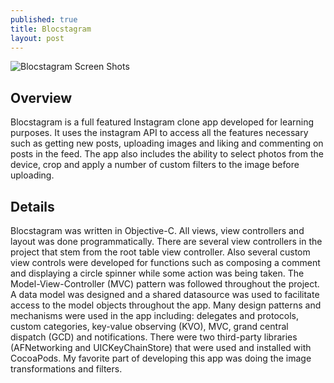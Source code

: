 ```yaml
---
published: true
title: Blocstagram
layout: post
---
```

![Blocstagram Screen Shots](https://jahedstrom.github.io/BlocstagramScreenShots.jpg "Blocstagram Screen Shots")

## Overview

Blocstagram is a full featured Instagram clone app developed for learning purposes.  It uses the instagram API to access all the features necessary such as getting new posts, uploading images and liking and commenting on posts in the feed.  The app also includes the ability to select photos from the device, crop and apply a number of custom filters to the image before uploading.

## Details

Blocstagram was written in Objective-C.  All views, view controllers and layout was done programmatically.  There are several view controllers in the project that stem from the root table view controller.  Also several custom view controls were developed for functions such as composing a comment and displaying a circle spinner while some action was being taken.  The Model-View-Controller (MVC) pattern was followed throughout the project.  A data model was designed and a shared datasource was used to facilitate access to the model objects throughout the app.  Many design patterns and mechanisms were used in the app including: delegates and protocols, custom categories, key-value observing (KVO), MVC, grand central dispatch (GCD) and notifications.  There were two third-party libraries (AFNetworking and UICKeyChainStore) that were used and installed with CocoaPods.  My favorite part of developing this app was doing the image transformations and filters.